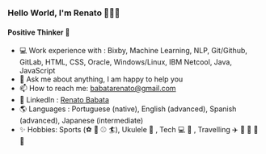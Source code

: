 ### Hello World, I'm Renato 👋👨‍💻 
#### Positive Thinker :star2:

- :computer: Work experience with : Bixby, Machine Learning, NLP, Git/Github, GitLab, HTML, CSS, Oracle, Windows/Linux, IBM Netcool, Java, JavaScript
- 💬 Ask me about anything, I am happy to help you
- 📫 How to reach me: babatarenato@gmail.com
- :briefcase: LinkedIn : [Renato Babata](https://www.linkedin.com/in/renato-babata/)
- :earth_americas: Languages : Portuguese (native), English (advanced), Spanish (advanced), Japanese (intermediate)
- :sparkles: Hobbies: Sports (:soccer: :basketball: :baseball: :surfer:), Ukulele :musical_score: , Tech :computer: :iphone: , Travelling :airplane: :tram: :car: :bus: :ship:
